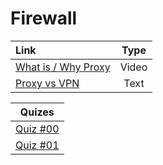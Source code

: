 
# Firewall

| Link                                                                          | Type  |
| :---------------------------------------------------------------------------- | :---: |
| <a href="https://www.youtube.com/watch?v=5cPIukqXe5w">What is / Why Proxy</a> | Video |
| <a href="https://www.varonis.com/blog/proxy-vs-vpn/"> Proxy vs VPN   </a>     | Text  |

|                                       Quizes                                        |
| :---------------------------------------------------------------------------------: |
| <a href="https://quizizz.com/join/quiz/5cbf73da9c2f3e001b6e13bc/start">Quiz #00</a> |
| <a href="https://quizizz.com/join/quiz/5e9470ca4dc5c6001c7e04fa/start">Quiz #01</a> |